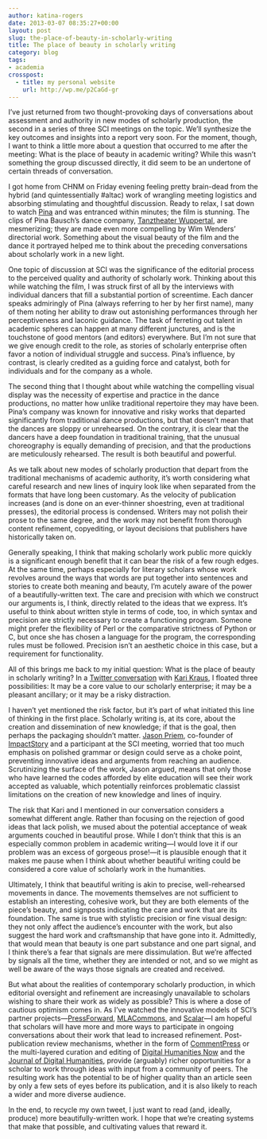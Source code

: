 ```yaml
---
author: katina-rogers
date: 2013-03-07 08:35:27+00:00
layout: post
slug: the-place-of-beauty-in-scholarly-writing
title: The place of beauty in scholarly writing
category: blog
tags:
- academia
crosspost:
  - title: my personal website
    url: http://wp.me/p2CaGd-gr
---
```


I’ve just returned from two thought-provoking days of conversations about assessment and authority in new modes of scholarly production, the second in a series of three SCI meetings on the topic. We’ll synthesize the key outcomes and insights into a report very soon. For the moment, though, I want to think a little more about a question that occurred to me after the meeting: What is the place of beauty in academic writing? While this wasn’t something the group discussed directly, it did seem to be an undertone of certain threads of conversation.  

I got home from CHNM on Friday evening feeling pretty brain-dead from the hybrid (and quintessentially #altac) work of wrangling meeting logistics and absorbing  stimulating and thoughtful discussion. Ready to relax, I sat down to watch [Pina](http://www.imdb.com/title/tt1440266/) and was entranced within minutes; the film is stunning. The clips of Pina Bausch’s dance company, [Tanztheater Wuppertal](http://www.pina-bausch.de/en/dancetheatre/), are mesmerizing; they are made even more compelling by Wim Wenders’ directorial work. Something about the visual beauty of the film and the dance it portrayed helped me to think about the preceding conversations about scholarly work in a new light.

One topic of discussion at SCI was the significance of the editorial process to the perceived quality and authority of scholarly work. Thinking about this while watching the film, I was struck first of all by the interviews with individual dancers that fill a substantial portion of screentime. Each dancer speaks admiringly of Pina (always referring to her by her first name), many of them noting her ability to draw out astonishing performances through her perceptiveness and laconic guidance. The task of ferreting out talent in academic spheres can happen at many different junctures, and is the touchstone of good mentors (and editors) everywhere. But I’m not sure that we give enough credit to the role, as stories of scholarly enterprise often favor a notion of individual struggle and success. Pina’s influence, by contrast, is clearly credited as a guiding force and catalyst, both for individuals and for the company as a whole.

The second thing that I thought about while watching the compelling visual display was the necessity of expertise and practice in the dance productions, no matter how unlike traditional repertoire they may have been. Pina’s company was known for innovative and risky works that departed significantly from traditional dance productions, but that doesn’t mean that the dances are sloppy or unrehearsed. On the contrary, it is clear that the dancers have a deep foundation in traditional training, that the unusual choreography is equally demanding of precision, and that the productions are meticulously rehearsed. The result is both beautiful and powerful.

As we talk about new modes of scholarly production that depart from the traditional mechanisms of academic authority, it’s worth considering what careful research and new lines of inquiry look like when separated from the formats that have long been customary. As the velocity of publication increases (and is done on an ever-thinner shoestring, even at traditional presses), the editorial process is condensed. Writers may not polish their prose to the same degree, and the work may not benefit from thorough content refinement, copyediting, or layout decisions that publishers have historically taken on.  

Generally speaking, I think that making scholarly work public more quickly is a significant enough benefit that it can bear the risk of a few rough edges. At the same time, perhaps especially for literary scholars whose work revolves around the ways that words are put together into sentences and stories to create both meaning and beauty, I’m acutely aware of the power of a beautifully-written text. The care and precision with which we construct our arguments is, I think, directly related to the ideas that we express. It’s useful to think about written style in terms of code, too, in which syntax and precision are strictly necessary to create a functioning program. Someone might prefer the flexibility of Perl or the comparative strictness of Python or C, but once she has chosen a language for the program, the corresponding rules must be followed. Precision isn’t an aesthetic choice in this case, but a requirement for functionality.

All of this brings me back to my initial question: What is the place of beauty in scholarly writing? In a [Twitter conversation](http://storify.com/katinalynn/beauty-and-scholarly-writing) with [Kari Kraus](http://www.karikraus.com/), I floated three possibilities: It may be a core value to our scholarly enterprise; it may be a pleasant ancillary; or it may be a risky distraction.

I haven’t yet mentioned the risk factor, but it’s part of what initiated this line of thinking in the first place. Scholarly writing is, at its core, about the creation and dissemination of new knowledge; if that is the goal, then perhaps the packaging shouldn’t matter. [Jason Priem](http://jasonpriem.org/), co-founder of [ImpactStory](http://impactstory.org/) and a participant at the SCI meeting, worried that too much emphasis on polished grammar or design could serve as a choke point, preventing innovative ideas and arguments from reaching an audience. Scrutinizing the surface of the work, Jason argued, means that only those who have learned the codes afforded by elite education will see their work accepted as valuable, which potentially reinforces problematic classist limitations on the creation of new knowledge and lines of inquiry.

The risk that Kari and I mentioned in our conversation considers a somewhat different angle. Rather than focusing on the rejection of good ideas that lack polish, we mused about the potential acceptance of weak arguments couched in beautiful prose. While I don’t think that this is an especially common problem in academic writing&mdash;I would love it if our problem was an excess of gorgeous prose!&mdash;it is plausible enough that it makes me pause when I think about whether beautiful writing could be considered a core value of scholarly work in the humanities.

Ultimately, I think that beautiful writing is akin to precise, well-rehearsed movements in dance. The movements themselves are not sufficient to establish an interesting, cohesive work, but they are both elements of the piece’s beauty, and signposts indicating the care and work that are its foundation. The same is true with stylistic precision or fine visual design: they not only affect the audience’s encounter with the work, but also suggest the hard work and craftsmanship that have gone into it. Admittedly, that would mean that beauty is one part substance and one part signal, and I think there’s a fear that signals are mere dissimulation. But we’re affected by signals all the time, whether they are intended or not, and so we might as well be aware of the ways those signals are created and received.

But what about the realities of contemporary scholarly production, in which editorial oversight and refinement are increasingly unavailable to scholars wishing to share their work as widely as possible? This is where a dose of cautious optimism comes in. As I’ve watched the innovative models of SCI’s partner projects&mdash;[PressForward](http://pressforward.org/), [MLACommons](http://commons.mla.org/), and [Scalar](http://scalar.usc.edu/)&mdash;I am hopeful that scholars will have more and more ways to participate in ongoing conversations about their work that lead to increased refinement. Post-publication review mechanisms, whether in the form of [CommentPress](http://www.futureofthebook.org/commentpress/) or the multi-layered curation and editing of [Digital Humanities Now](http://digitalhumanitiesnow.org/) and the [Journal of Digital Humanities](http://journalofdigitalhumanities.org/), provide (arguably) richer opportunities for a scholar to work through ideas with input from a community of peers. The resulting work has the potential to be of higher quality than an article seen by only a few sets of eyes before its publication, and it is also likely to reach a wider and more diverse audience.

In the end, to recycle my own tweet, I just want to read (and, ideally, produce) more beautifully-written work. I hope that we’re creating systems that make that possible, and cultivating values that reward it.
